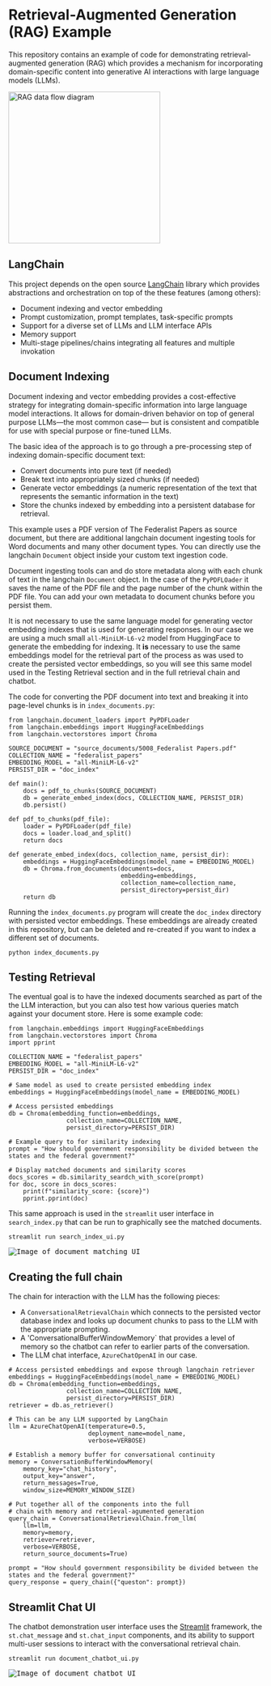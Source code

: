 # Retrieval-Augmented Generation (RAG) Example

This repository contains an example of code for demonstrating
retrieval-augmented generation (RAG) which provides a mechanism for
incorporating domain-specific content into generative AI interactions
with large language models (LLMs).

<img src="images/rag_data_flow_image.png"
     alt="RAG data flow diagram"
     width="300"/>

## LangChain

This project depends on the open source
[LangChain](https://www.langchain.com/) library which provides
abstractions and orchestration on top of the these features (among others):

- Document indexing and vector embedding
- Prompt customization, prompt templates, task-specific prompts
- Support for a diverse set of LLMs and LLM interface APIs
- Memory support
- Multi-stage pipelines/chains integrating all features and multiple invokation

## Document Indexing

Document indexing and vector embedding provides a cost-effective
strategy for integrating domain-specific information into large
language model interactions. It allows for domain-driven behavior on
top of general purpose LLMs&mdash;the most common case&mdash; but is
consistent and compatible for use with special purpose or fine-tuned
LLMs.

The basic idea of the approach is to go through a pre-processing step
of indexing domain-specific document text:

- Convert documents into pure text (if needed)
- Break text into appropriately sized chunks (if needed) 
- Generate vector embeddings (a numeric representation of the text
  that represents the semantic information in the text)
- Store the chunks indexed by embedding into a persistent database for
  retrieval.

This example uses a PDF version of The Federalist Papers as source
document, but there are additional langchain document ingesting tools
for Word documents and many other document types. You can directly
use the langchain `Document` object inside your custom text
ingestion code.

Document ingesting tools can and do store metadata along with each
chunk of text in the langchain `Document` object. In the case of the
`PyPDFLOader` it saves the name of the PDF file and the page number
of the chunk within the PDF file. You can add your own metadata
to document chunks before you persist them.

It is not necessary to use the same language model for generating
vector embedding indexes that is used for generating responses. In our
case we are using a much small `all-MiniLM-L6-v2` model from
HuggingFace to generate the embedding for indexing. It **is**
necessary to use the same embeddings model for the retrieval part of
the process as was used to create the persisted vector embeddings, so
you will see this same model used in the Testing Retrieval section and
in the full retrieval chain and chatbot.

The code for converting the PDF document into text and breaking it
into page-level chunks is in `index_documents.py`:

```{python}
from langchain.document_loaders import PyPDFLoader
from langchain.embeddings import HuggingFaceEmbeddings
from langchain.vectorstores import Chroma

SOURCE_DOCUMENT = "source_documents/5008_Federalist Papers.pdf"
COLLECTION_NAME = "federalist_papers"
EMBEDDING_MODEL = "all-MiniLM-L6-v2"
PERSIST_DIR = "doc_index"

def main():
    docs = pdf_to_chunks(SOURCE_DOCUMENT)
    db = generate_embed_index(docs, COLLECTION_NAME, PERSIST_DIR)
    db.persist()

def pdf_to_chunks(pdf_file):
    loader = PyPDFLoader(pdf_file)
    docs = loader.load_and_split()
    return docs

def generate_embed_index(docs, collection_name, persist_dir):
    embeddings = HuggingFaceEmbeddings(model_name = EMBEDDING_MODEL)
    db = Chroma.from_documents(documents=docs,
                               embedding=embeddings,
                               collection_name=collection_name,
                               persist_directory=persist_dir)
    return db
```

Running the `index_documents.py` program will create the `doc_index`
directory with persisted vector embeddings. These embeddings are
already created in this repository, but can be deleted and re-created
if you want to index a different set of documents.

```
python index_documents.py
```

## Testing Retrieval

The eventual goal is to have the indexed documents searched as part of
the the LLM interaction, but you can also test how various queries
match against your document store. Here is some example code:

```
from langchain.embeddings import HuggingFaceEmbeddings
from langchain.vectorstores import Chroma
import pprint

COLLECTION_NAME = "federalist_papers"
EMBEDDING_MODEL = "all-MiniLM-L6-v2"
PERSIST_DIR = "doc_index"

# Same model as used to create persisted embedding index
embeddings = HuggingFaceEmbeddings(model_name = EMBEDDING_MODEL)

# Access persisted embeddings
db = Chroma(embedding_function=embeddings,
                collection_name=COLLECTION_NAME,
                persist_directory=PERSIST_DIR)
                
# Example query to for similarity indexing
prompt = "How should government responsibility be divided between the states and the federal government?"

# Display matched documents and similarity scores
docs_scores = db.similarity_seardch_with_score(prompt)
for doc, score in docs_scores:
    print(f"similarity_score: {score}")
    pprint.pprint(doc)
```

This same approach is used in the `streamlit` user interface in
`search_index.py` that can be run to graphically see the matched
documents.

```
streamlit run search_index_ui.py
```

<kbd>![Image of document matching UI](images/search_index_image.png)</kbd>

## Creating the full chain

The chain for interaction with the LLM has the following pieces:

- A `ConversationalRetrievalChain` which connects to the persisted vector
  database index and looks up document chunks to pass to the LLM with the
  appropriate prompting.
- A 'ConversationalBufferWindowMemory` that provides a level of memory so
  the chatbot can refer to earlier parts of the conversation.
- The LLM chat interface, `AzureChatOpenAI` in our case.

```
# Access persisted embeddings and expose through langchain retriever
embeddings = HuggingFaceEmbeddings(model_name = EMBEDDING_MODEL)
db = Chroma(embedding_function=embeddings,
                collection_name=COLLECTION_NAME,
                persist_directory=PERSIST_DIR)
retriever = db.as_retriever()

# This can be any LLM supported by LangChain
llm = AzureChatOpenAI(temperature=0.5,
                      deployment_name=model_name,
                      verbose=VERBOSE)

# Establish a memory buffer for conversational continuity
memory = ConversationBufferWindowMemory(
    memory_key="chat_history",
    output_key="answer",
    return_messages=True,
    window_size=MEMORY_WINDOW_SIZE)

# Put together all of the components into the full
# chain with memory and retrieval-agumented generation
query_chain = ConversationalRetrievalChain.from_llm(
    llm=llm,
    memory=memory,
    retriever=retriever,
    verbose=VERBOSE,
    return_source_documents=True)

prompt = "How should government responsibility be divided between the states and the federal government?"
query_response = query_chain({"queston": prompt})
```

## Streamlit Chat UI

The chatbot demonstration user interface uses the
[Streamlit](https://streamlit.io/) framework, the `st.chat_message`
and `st.chat_input` components, and its ability to support multi-user
sessions to interact with the conversational retrieval chain. 

```
streamlit run document_chatbot_ui.py
```

<kbd>![Image of document chatbot UI](images/document_chatbot_image.png)</kbd>


